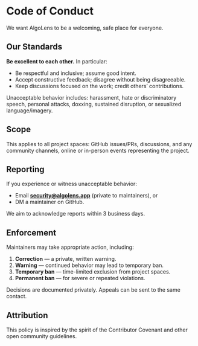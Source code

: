 # Code of Conduct

We want AlgoLens to be a welcoming, safe place for everyone.

## Our Standards

**Be excellent to each other.** In particular:

- Be respectful and inclusive; assume good intent.
- Accept constructive feedback; disagree without being disagreeable.
- Keep discussions focused on the work; credit others’ contributions.

Unacceptable behavior includes: harassment, hate or discriminatory speech, personal attacks, doxxing, sustained disruption, or sexualized language/imagery.

## Scope

This applies to all project spaces: GitHub issues/PRs, discussions, and any community channels, online or in-person events representing the project.

## Reporting

If you experience or witness unacceptable behavior:

- Email **security@algolens.app** (private to maintainers), or
- DM a maintainer on GitHub.

We aim to acknowledge reports within 3 business days.

## Enforcement

Maintainers may take appropriate action, including:

1. **Correction** — a private, written warning.
2. **Warning** — continued behavior may lead to temporary ban.
3. **Temporary ban** — time-limited exclusion from project spaces.
4. **Permanent ban** — for severe or repeated violations.

Decisions are documented privately. Appeals can be sent to the same contact.

## Attribution

This policy is inspired by the spirit of the Contributor Covenant and other open community guidelines.
